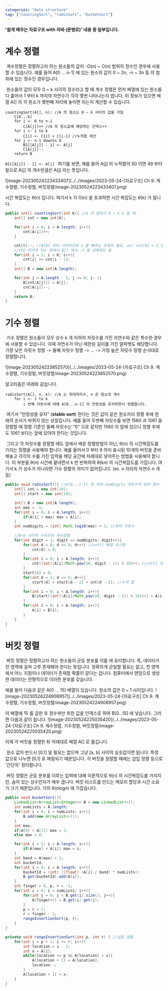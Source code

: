 ```yaml
---
categories: "data structure"
tag: ["countingSort", "radixSort", "bucketSort"]
---
```


<div class="notice--danger">
    <b>'쉽게 배우는 자료구조 with 자바 (문병로)' 내용 중 일부입니다.</b>
</div>

# 계수 정렬

​	계수정렬은 정렬하고자 하는 원소들의 값이 -O(n) ~ O(n) 범위의 정수인 경우에 사용할 수 있습니다. 예를 들어 A[0 ... n-1] 에 있는 원소의 값이 0 ~ 2n, -n ~ 3n 등 의 범위에 있는 정수인 경우입니다. 

​	원소들의 값이 모두 0 ~ k 사이의 정수라고 할 때 계수 정렬은 먼저 배열에 있는 원소를 다 훑어서 1 부터 k 까지의 자연수가 각각 몇번 나타나는지 셉니다. 이 정보가 있으면 배열 A[] 의 각 원소가 몇번째 자리에 놓이면 되는지 계산할 수 있습니다.

```
countingSort(A[], n): //A 의 원소는 0 ~ k 사이의 값을 가짐
	C[0...k]
	for j <- 0 to n-1
		C[A[j]]++ //A 의 원소값에 해당하는 인덱스++
    for i <- 1 to k
    	C[i] <- C[i] + C[i-1] //누적합 계산
    for j <- n-1 downto 0
    	B[C[A[j]] - 1] <- A[j] 
    	C[A[j]]--
    return B
```

`B[C[A[j]] - 1] <- A[j] ` 여기를 보면, 예를 들어 A[j] 의 누적합이 50 이면 49 부터 밑으로 A[j] 의 개수만큼은 A[j] 라는 뜻입니다.

![image-20230524223433407](../../images/2023-05-24-[자료구조] Ch 9. 계수정렬, 기수정렬, 버킷정렬/image-20230524223433407.png)

시간 복잡도는 θ(n) 입니다. 여기서 k 가 O(n) 을 초과하면 시간 복잡도는 θ(k) 가 됩니다.

```java
public int[] countingSort(int K){ //A 의 범위가 0 ~ k-1 일 때
    int[] cnt = new int[K];

    for(int i = 0; i < A.length; i++){
        cnt[A[i]]++;
    }

    cnt[0]--; //A[0] 부터 시작하므로 1 을 빼주는 조정이 필요. ex) cnt[0] = 2 일 때 B[2] = 0, B[1] = 0 이 됨, 의도는 B[1] = 0, B[0] = 0
    //대신 마지막 for 문에서 B[] 에서 -1 을 안해줘도 됨
    for(int i = 1; i < K; i++){
        cnt[i] += cnt[i - 1];
    }
    int[] B = new int[A.length];

    for(int j = A.length - 1; j >= 0; j--){
        B[cnt[A[j]]] = A[j];
        cnt[A[j]]--;
    }
    return B;
}
```



# 기수 정렬

​	기수 정렬은 원소들이 모두 상수 k 개 이하의 자릿수를 가진 자연수와 같은 특수한 경우에 사용할 수 있습니다. 이때 자연수가 아닌 제한된 길이를 가진 알파벳도 해당합니다. 가장 낮은 자릿수 정렬 -> 둘째 자릿수 정렬 -> ... -> 가장 높은 자릿수 정렬 순서대로 정렬합니다.

![image-20230524223852570](../../images/2023-05-24-[자료구조] Ch 9. 계수정렬, 기수정렬, 버킷정렬/image-20230524223852570.png)

알고리즘은 아래와 같습니다.

```
radixSort(A[], n, k): //k 는 최대자리수, n 은 원소의 개수
	for i <- 1 to k
		i 번쨰 자릿수에 대해 A[0...n-1] 의 안정성을 유지하면서 정렬합니다.
```

​	여기서 "안정성을 유지" (**stable sort**) 한다는 것은 값이 같은 원소끼리 정렬 후에 원래의 순서가 바뀌지 않는 성질입니다. 예를 들어 두번째 자릿수를 보면 1560 과 1061 을 정렬할 때 정렬 기준인 둘째 자릿수는 "6" 으로 같지만 1560 이 앞에 있으니 정렬 후에도 1061 보다는 앞에 있어야 한다는 것입니다. 

​	그리고 각 자릿수를 정렬할 때도 앞에서 배운 정렬방법이 아닌,  θ(n) 의 시간복잡도를 가지는 정렬을 사용해야 합니다. 예를 들어서 0 부터 9 까지 표시된 10개의 버킷을 준비해놓고 각각의 수를 가진 입력을 해당 공간에 차례대로 넣어주는 방법을 사용해야 합니다. 이 부분을  θ(n) 시간에 끝내면서 k 번 반복하여  θ(kn) 의 시간복잡도를 가집니다. 여기서 k 가 상수가 아니라면 기수 정렬의 의미가 없어집니다. (ex. n 자리의 자연수 n 개 등)

```java
public void radixSort(){ //A[0...n-1] 은 최대 numDigits 자릿수의 양의 정수
    int[] cnt = new int[10];
    int[] start = new int[10];

    int[] B = new int[A.length];
    int max = -1;
    for(int i = 0; i < A.length; i++){
        if(A[i] > max) max = A[i];
    }
    int numDigits = (int) Math.log10(max) + 1; //최대 자릿수
    
    //0~9 사이의 수이므로 계수정렬
    for(int digit = 1; digit <= numDigits; digit++){
        for(int d = 0; d <= 9; d++){ //cnt[] 배열 초기화
            cnt[d] = 0;
        }
        for(int i = 0; i < A.length; i++){ 
            cnt[(int)(A[i]/Math.pow(10, digit - 1)) % 10]++; //cnt[] 에서 i 번째 수의 digit 번째 자리수 숫자 ++
        }
        start[0] = 0;
        for(int d = 1; d <= 9; d++){
            start[d] = start[d - 1] + cnt[d - 1]; //누적 합
        }
        for(int i = 0; i < A.length; i++){
            B[start[(int)(A[i]/Math.pow(10, digit - 1)) % 10]++] = A[i];
        }
        for(int i = 0; i < A.length; i++){
            A[i] = B[i];
        }
    }
}
```




# 버킷 정렬

​	버킷 정렬은 정렬하고자 하는 원소들이 균등 분포를 이룰 때 유리합니다. 즉, 데이터가 전 영역에 걸쳐 고루 존재해야 한다는 뜻입니다. 정확하게 균일할 필요는 없고, 전 영역에서 어느 지점이나 데이터가 존재할 확률이 같다는 겁니다. 컴퓨터에서 랜덤으로 생성한 데이터는 전형적으로 이러한 분포를 갖습니다.

예를 들어 다음과 같은 A[0 ... 15] 배열이 있습니다. 원소의 값은 0 ~ 1 사이입니다.
![image-20230524224908957](../../images/2023-05-24-[자료구조] Ch 9. 계수정렬, 기수정렬, 버킷정렬/image-20230524224908957.png)

이 배열에 15 를 곱한 후 정수부만 취한 값을 인덱스로 하여 B[0...15] 에 넣습니다. 그러면 다음과 같이 됩니다.
![image-20230524225035420](../../images/2023-05-24-[자료구조] Ch 9. 계수정렬, 기수정렬, 버킷정렬/image-20230524225035420.png)

이제 각 버킷을 정렬한 뒤 차례대로 배열 A[] 로 옮깁니다.

​	원소 값이 반드시 [0,1] 일 필요는 없으며 그냥 [a, b] 사이의 실숫값이면 됩니다. 특정 값으로 나누면 [0,1] 로 매핑되기 때문입니다. 각 버킷을 정렬할 때에는 삽입 정렬 등으로 '간단히' 정리합니다.

​	버킷 정렬은 균등 분포를 이루는 입력에 대해 이론적으로 θ(n) 의 시간복잡도를 가지지만, 숨어 있는 상수인자가 매우 큽니다. 버킷 리스트를 만드는 메모리 할당과 시간 소요가 크기 때문입니다. 거의 θ(nlogn) 에 가깝습니다. 

```java
public void bucketSort(){
    LinkedList<ArrayList<Integer>> B = new LinkedList<>();
    int numLists = A.length;
    for(int i = 0; i < numLists; i++){
        B.add(new ArrayList<>());
    }
    int max;
    if(A[0] < A[1]) max = 1;
    else max = 0;

    for(int i = 2; i < A.length; i++){
        if(A[max] < A[i]) max = i;
    }
    int band = A[max] + 1;
    int bucketId;
    for(int i = 0; i < A.length; i++){
        bucketId = (int) ((float) (A[i] / band) * numLists);
        B.get(bucketId).add(A[i]);
    }
    int finger = 0, p, r = -1;
    for(int i = 0; i < numLists; i++){
        for(int j = 0; j < B.get(i).size(); j++){
            A[finger++] = B.get(i).get(j);
        }
        p = r + 1;
        r = finger - 1;
        rangeInsertionSort(p, r);
    }
}

private void rangeInsertionSort(int p, int r) { //삽입 정렬
    for(int i = p + 1; i <= r; i++){
        int location = i - 1;
        int x = A[i];
        while(location >= p && A[location] > x){
            A[location + 1] = A[location];
            location--;
        }
        A[location + 1] = x;
    }
}
```

